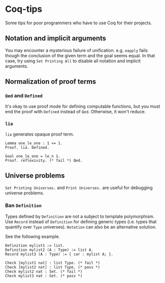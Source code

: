 # Coq-tips
Some tips for poor programmers who have to use Coq for their projects.

## Notation and implicit arguments
You may encounter a mysterious failure of unification. e.g. `eapply` fails though the conclusion of the given term and the goal seems equal.
In that case, try using `Set Printing All` to disable all notation and implicit arguments.

## Normalization of proof terms
### `Qed` and `Defined`
It's okay to use proof mode for defining computable functions, but you must end the proof with `Defined` instead of `Qed`.
Otherwise, it won't reduce.
### `lia`
`lia` generates opaque proof term.
```coq
Lemma one_le_one : 1 <= 1.
Proof. lia. Defined.

Goal one_le_one = le_n 1.
Proof. reflexivity. (* fail *) Qed.
```

## Universe problems
`Set Printing Universes.` and `Print Universes.` are useful for debugging universe problems.

### Ban `Definition`
Types defined by `Definition` are not a subject to template polymorphism.
Use `Record` instead of `Definition` for defining generic types (i.e. types that quantify over `Type` universes).
`Notation` can also be an alternative solution.

See the following example.
```coq
Definition mylist1 := list.
Definition mylist2 (A : Type) := list A.
Record mylist3 (A : Type) := { car : mylist A; }.

Check [mylist1 nat] : list Type. (* fail *)
Check [mylist2 nat] : list Type. (* pass *)
Check mylist2 nat : Set. (* fail *)
Check mylist3 nat : Set. (* pass *)
```
